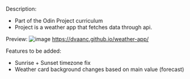 Description:
- Part of the Odin Project curriculum
- Project is a weather app that fetches data through api.

Preview:
![image](https://user-images.githubusercontent.com/44278648/130194822-12bc5894-f776-4cc1-ade7-732df35f11e1.png) 
https://dvaanc.github.io/weather-app/

Features to be added:
- Sunrise + Sunset timezone fix
- Weather card background changes based on main value (forecast)
